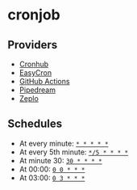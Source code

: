 # cronjob

## Providers

- [Cronhub](https://cronhub.io/)
- [EasyCron](https://easycron.com)
- [GitHub Actions](https://github.com/features/actions)
- [Pipedream](https://pipedream.com/)
- [Zeplo](https://zeplo.io/)

## Schedules

- At every minute: [`* * * * *`](https://crontab.guru/every-1-minute)
- At every 5th minute: [`*/5 * * * *`](https://crontab.guru/#*/5_*_*_*_*)
- At minute 30: [`30 * * * *`](https://crontab.guru/#30_*_*_*_*)
- At 00:00: [`0 0 * * *`](https://crontab.guru/#0_0_*_*_*)
- At 03:00: [`0 3 * * *`](https://crontab.guru/#0_3_*_*_*)
